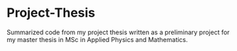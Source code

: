 # Project-Thesis

Summarized code from my project thesis written as a preliminary project for my master thesis in MSc in Applied Physics and Mathematics. 
